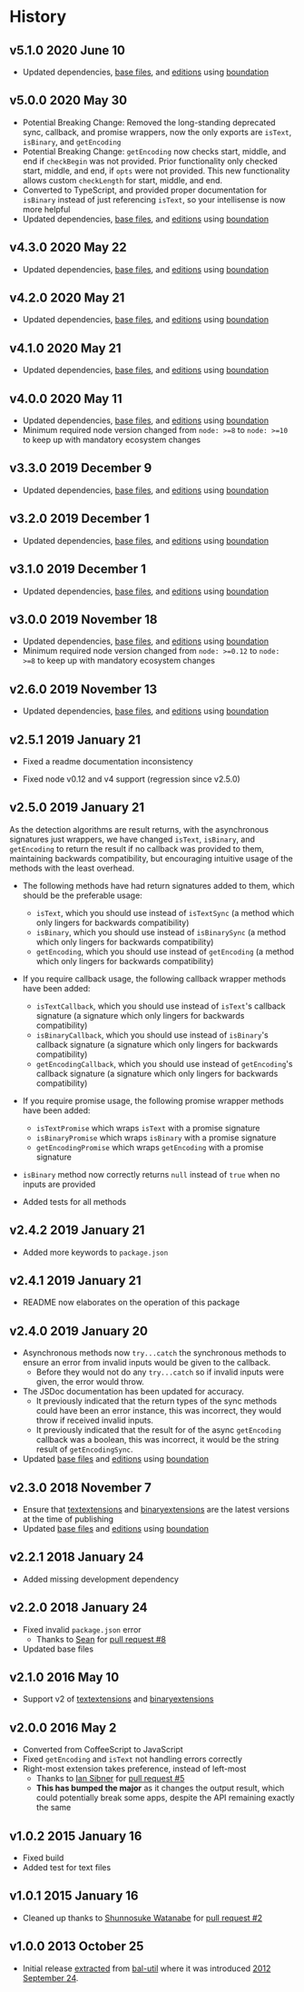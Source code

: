 # History

## v5.1.0 2020 June 10

-   Updated dependencies, [base files](https://github.com/bevry/base), and [editions](https://editions.bevry.me) using [boundation](https://github.com/bevry/boundation)

## v5.0.0 2020 May 30

-   Potential Breaking Change: Removed the long-standing deprecated sync, callback, and promise wrappers, now the only exports are `isText`, `isBinary`, and `getEncoding`
-   Potential Breaking Change: `getEncoding` now checks start, middle, and end if `checkBegin` was not provided. Prior functionality only checked start, middle, and end, if `opts` were not provided. This new functionality allows custom `checkLength` for start, middle, and end.
-   Converted to TypeScript, and provided proper documentation for `isBinary` instead of just referencing `isText`, so your intellisense is now more helpful
-   Updated dependencies, [base files](https://github.com/bevry/base), and [editions](https://editions.bevry.me) using [boundation](https://github.com/bevry/boundation)

## v4.3.0 2020 May 22

-   Updated dependencies, [base files](https://github.com/bevry/base), and [editions](https://editions.bevry.me) using [boundation](https://github.com/bevry/boundation)

## v4.2.0 2020 May 21

-   Updated dependencies, [base files](https://github.com/bevry/base), and [editions](https://editions.bevry.me) using [boundation](https://github.com/bevry/boundation)

## v4.1.0 2020 May 21

-   Updated dependencies, [base files](https://github.com/bevry/base), and [editions](https://editions.bevry.me) using [boundation](https://github.com/bevry/boundation)

## v4.0.0 2020 May 11

-   Updated dependencies, [base files](https://github.com/bevry/base), and [editions](https://editions.bevry.me) using [boundation](https://github.com/bevry/boundation)
-   Minimum required node version changed from `node: >=8` to `node: >=10` to keep up with mandatory ecosystem changes

## v3.3.0 2019 December 9

-   Updated dependencies, [base files](https://github.com/bevry/base), and [editions](https://editions.bevry.me) using [boundation](https://github.com/bevry/boundation)

## v3.2.0 2019 December 1

-   Updated dependencies, [base files](https://github.com/bevry/base), and [editions](https://editions.bevry.me) using [boundation](https://github.com/bevry/boundation)

## v3.1.0 2019 December 1

-   Updated dependencies, [base files](https://github.com/bevry/base), and [editions](https://editions.bevry.me) using [boundation](https://github.com/bevry/boundation)

## v3.0.0 2019 November 18

-   Updated dependencies, [base files](https://github.com/bevry/base), and [editions](https://editions.bevry.me) using [boundation](https://github.com/bevry/boundation)
-   Minimum required node version changed from `node: >=0.12` to `node: >=8` to keep up with mandatory ecosystem changes

## v2.6.0 2019 November 13

-   Updated dependencies, [base files](https://github.com/bevry/base), and [editions](https://editions.bevry.me) using [boundation](https://github.com/bevry/boundation)

## v2.5.1 2019 January 21

-   Fixed a readme documentation inconsistency

-   Fixed node v0.12 and v4 support (regression since v2.5.0)

## v2.5.0 2019 January 21

As the detection algorithms are result returns, with the asynchronous signatures just wrappers, we have changed `isText`, `isBinary`, and `getEncoding` to return the result if no callback was provided to them, maintaining backwards compatibility, but encouraging intuitive usage of the methods with the least overhead.

-   The following methods have had return signatures added to them, which should be the preferable usage:

    -   `isText`, which you should use instead of `isTextSync` (a method which only lingers for backwards compatibility)
    -   `isBinary`, which you should use instead of `isBinarySync` (a method which only lingers for backwards compatibility)
    -   `getEncoding`, which you should use instead of `getEncoding` (a method which only lingers for backwards compatibility)

-   If you require callback usage, the following callback wrapper methods have been added:

    -   `isTextCallback`, which you should use instead of `isText`'s callback signature (a signature which only lingers for backwards compatibility)
    -   `isBinaryCallback`, which you should use instead of `isBinary`'s callback signature (a signature which only lingers for backwards compatibility)
    -   `getEncodingCallback`, which you should use instead of `getEncoding`'s callback signature (a signature which only lingers for backwards compatibility)

-   If you require promise usage, the following promise wrapper methods have been added:

    -   `isTextPromise` which wraps `isText` with a promise signature
    -   `isBinaryPromise` which wraps `isBinary` with a promise signature
    -   `getEncodingPromise` which wraps `getEncoding` with a promise signature

-   `isBinary` method now correctly returns `null` instead of `true` when no inputs are provided

-   Added tests for all methods

## v2.4.2 2019 January 21

-   Added more keywords to `package.json`

## v2.4.1 2019 January 21

-   README now elaborates on the operation of this package

## v2.4.0 2019 January 20

-   Asynchronous methods now `try...catch` the synchronous methods to ensure an error from invalid inputs would be given to the callback.
    -   Before they would not do any `try...catch` so if invalid inputs were given, the error would throw.
-   The JSDoc documentation has been updated for accuracy.
    -   It previously indicated that the return types of the sync methods could have been an error instance, this was incorrect, they would throw if received invalid inputs.
    -   It previously indicated that the result for of the async `getEncoding` callback was a boolean, this was incorrect, it would be the string result of `getEncodingSync`.
-   Updated [base files](https://github.com/bevry/base) and [editions](https://editions.bevry.me) using [boundation](https://github.com/bevry/boundation)

## v2.3.0 2018 November 7

-   Ensure that [textextensions](https://github.com/bevry/textextensions) and [binaryextensions](https://github.com/bevry/binaryextensions) are the latest versions at the time of publishing
-   Updated [base files](https://github.com/bevry/base) and [editions](https://github.com/bevry/editions) using [boundation](https://github.com/bevry/boundation)

## v2.2.1 2018 January 24

-   Added missing development dependency

## v2.2.0 2018 January 24

-   Fixed invalid `package.json` error
    -   Thanks to [Sean](https://github.com/AlbinoDrought) for [pull request #8](https://github.com/bevry/istextorbinary/pull/8)
-   Updated base files

## v2.1.0 2016 May 10

-   Support v2 of [textextensions](https://github.com/bevry/textextensions) and [binaryextensions](https://github.com/bevry/binaryextensions)

## v2.0.0 2016 May 2

-   Converted from CoffeeScript to JavaScript
-   Fixed `getEncoding` and `isText` not handling errors correctly
-   Right-most extension takes preference, instead of left-most
    -   Thanks to [Ian Sibner](https://github.com/sibnerian) for [pull request #5](https://github.com/bevry/istextorbinary/pull/5)
    -   **This has bumped the major** as it changes the output result, which could potentially break some apps, despite the API remaining exactly the same

## v1.0.2 2015 January 16

-   Fixed build
-   Added test for text files

## v1.0.1 2015 January 16

-   Cleaned up thanks to [Shunnosuke Watanabe](https://github.com/shinnn) for [pull request #2](https://github.com/bevry/istextorbinary/pull/2)

## v1.0.0 2013 October 25

-   Initial release [extracted](https://github.com/balupton/bal-util/blob/6501d51bc0244fce3781fc0150136f7493099237/src/lib/paths.coffee#L100-L201) from [bal-util](https://npmjs.com/package/bal-util) where it was introduced [2012 September 24](https://github.com/balupton/bal-util/blob/master/HISTORY.md#v1137-2012-september-24).
